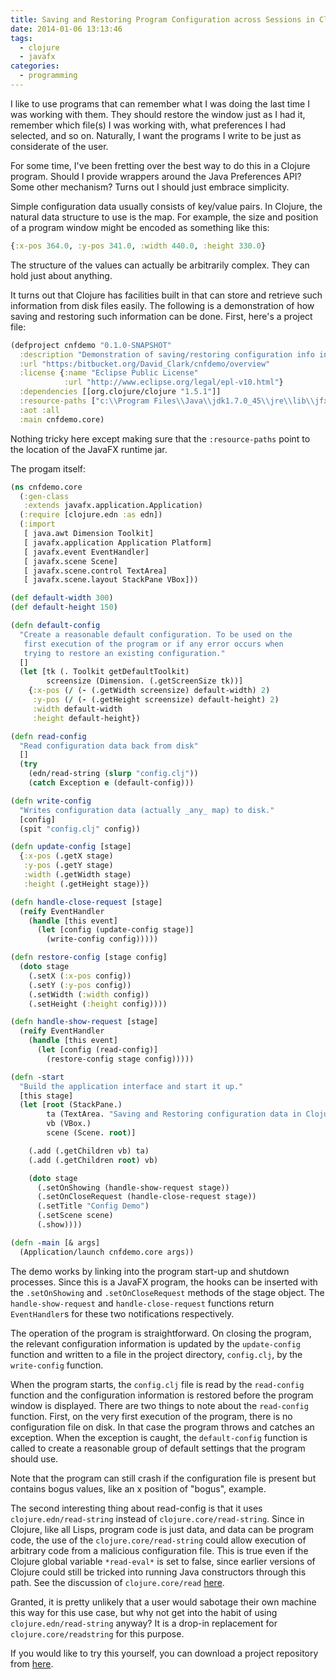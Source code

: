 ```yaml
---
title: Saving and Restoring Program Configuration across Sessions in Clojure
date: 2014-01-06 13:13:46
tags:
  - clojure
  - javafx
categories:
  - programming
---
```


I like to use programs that can remember what I was doing the last time I was working with them. They should restore the window just as I had it, remember which file(s) I was working with, what preferences I had selected, and so on. Naturally, I want the programs I write to be just as considerate of the user.

For some time, I've been fretting over the best way to do this in a Clojure program. Should I provide wrappers around the Java Preferences API? Some other mechanism? Turns out I should just embrace simplicity.

<!--more-->

Simple configuration data usually consists of key/value pairs. In Clojure, the natural data structure to use is the map. For example, the size and position of a program window might be encoded as something like this:
```clojure
{:x-pos 364.0, :y-pos 341.0, :width 440.0, :height 330.0}
```

The structure of the values can actually be arbitrarily complex. They can hold just about anything.

It turns out that Clojure has facilities built in that can store and retrieve such information from disk files easily. The following is a demonstration of how saving and restoring such information can be done. First, here's a project file:

```clojure
(defproject cnfdemo "0.1.0-SNAPSHOT"
  :description "Demonstration of saving/restoring configuration info in Clojure"
  :url "https:/bitbucket.org/David_Clark/cnfdemo/overview"
  :license {:name "Eclipse Public License"
            :url "http://www.eclipse.org/legal/epl-v10.html"}
  :dependencies [[org.clojure/clojure "1.5.1"]]
  :resource-paths ["c:\\Program Files\\Java\\jdk1.7.0_45\\jre\\lib\\jfxrt.jar"]
  :aot :all
  :main cnfdemo.core)
```

Nothing tricky here except making sure that the <code>:resource-paths</code> point to the location of the JavaFX runtime jar.

The progam itself:

```clojure
(ns cnfdemo.core
  (:gen-class
   :extends javafx.application.Application)
  (:require [clojure.edn :as edn])
  (:import
   [ java.awt Dimension Toolkit]
   [ javafx.application Application Platform]
   [ javafx.event EventHandler]
   [ javafx.scene Scene]
   [ javafx.scene.control TextArea]
   [ javafx.scene.layout StackPane VBox]))

(def default-width 300)
(def default-height 150)

(defn default-config
  "Create a reasonable default configuration. To be used on the
   first execution of the program or if any error occurs when
   trying to restore an existing configuration."
  []
  (let [tk (. Toolkit getDefaultToolkit)
        screensize (Dimension. (.getScreenSize tk))]
    {:x-pos (/ (- (.getWidth screensize) default-width) 2)
     :y-pos (/ (- (.getHeight screensize) default-height) 2)
     :width default-width
     :height default-height})

(defn read-config
  "Read configuration data back from disk"
  []
  (try
    (edn/read-string (slurp "config.clj"))
    (catch Exception e (default-config)))

(defn write-config
  "Writes configuration data (actually _any_ map) to disk."
  [config]
  (spit "config.clj" config))

(defn update-config [stage]
  {:x-pos (.getX stage)
   :y-pos (.getY stage)
   :width (.getWidth stage)
   :height (.getHeight stage)})

(defn handle-close-request [stage]
  (reify EventHandler
    (handle [this event]
      (let [config (update-config stage)]
        (write-config config)))))

(defn restore-config [stage config]
  (doto stage
    (.setX (:x-pos config))
    (.setY (:y-pos config))
    (.setWidth (:width config))
    (.setHeight (:height config))))

(defn handle-show-request [stage]
  (reify EventHandler
    (handle [this event]
      (let [config (read-config)]
        (restore-config stage config)))))

(defn -start
  "Build the application interface and start it up."
  [this stage]
  (let [root (StackPane.)
        ta (TextArea. "Saving and Restoring configuration data in Clojure")
        vb (VBox.)
        scene (Scene. root)]

    (.add (.getChildren vb) ta)
    (.add (.getChildren root) vb)

    (doto stage
      (.setOnShowing (handle-show-request stage))
      (.setOnCloseRequest (handle-close-request stage))
      (.setTitle "Config Demo")
      (.setScene scene)
      (.show))))

(defn -main [& args]
  (Application/launch cnfdemo.core args))
```

The demo works by linking into the program start-up and shutdown processes. Since this is a JavaFX program, the hooks can be inserted with the `.setOnShowing` and `.setOnCloseRequest` methods of the stage object. The `handle-show-request` and `handle-close-request` functions return `EventHandler`s for these two notifications respectively.

The operation of the program is straightforward. On closing the program, the relevant configuration information is updated by the `update-config` function and written to a file in the project directory, `config.clj`, by the `write-config` function.

When the program starts, the `config.clj` file is read by the `read-config` function and the configuration information is restored before the program window is displayed. There are two things to note about the `read-config` function. First, on the very first execution of the program, there is no configuration file on disk. In that case the program throws and catches an exception. When the exception is caught, the `default-config` function is called to create a reasonable group of default settings that the program should use.

Note that the program can still crash if the configuration file is present but contains bogus values, like an x position of "bogus", example.

The second interesting thing about read-config is that it uses `clojure.edn/read-string` instead of `clojure.core/read-string`. Since in Clojure, like all Lisps, program code is just data, and data can be program code, the use of the `clojure.core/read-string` could allow execution of arbitrary code from a malicious configuration file. This is true even if the Clojure global variable `*read-eval*` is set to false, since earlier versions of Clojure could still be tricked into running Java constructors through this path. See the discussion of `clojure.core/read` [here](http://clojuredocs.org/clojure_core/clojure.core/read).

Granted, it is pretty unlikely that a user would sabotage their own machine this way for this use case, but why not get into the habit of using `clojure.edn/read-string` anyway? It is a drop-in replacement for `clojure.core/readstring` for this purpose.

If you would like to try this yourself, you can download a project repository from [here](https://helixteamhub.cloud/Regolith/projects/binom-stats/repositories/cnfdemo/tree/default).